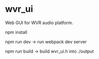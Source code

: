 # wvr_ui
Web GUI for WVR audio platform.

npm install

npm run dev -> run webpack dev server

npm run build -> build wvr_ui.h into ./output
